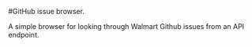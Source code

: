 #GitHub issue browser.

A simple browser for looking through Walmart Github issues from an API endpoint.
